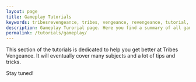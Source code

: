 ```yaml
---
layout: page
title: Gameplay Tutorials
keywords: tribesrevengeance, tribes, vengeance, revengeance, tutorial, gameplay, tip, tick, fast, fly, shoot, aim
description: Gameplay Turorial page. Here you find a summary of all gameplay tips and tricks to become better.
permalink: /tutorials/gameplay/
---
```


This section of the tutorials is dedicated to help you get better at Tribes Vengeance. It will eventually cover many subjects and a lot of tips and tricks.

Stay tuned!
